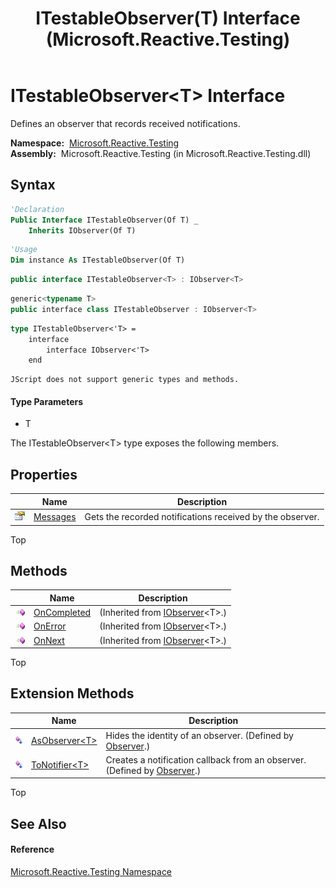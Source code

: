 ﻿---
title: ITestableObserver(T) Interface (Microsoft.Reactive.Testing)
TOCTitle: ITestableObserver(T) Interface
ms:assetid: T:Microsoft.Reactive.Testing.ITestableObserver`1
ms:mtpsurl: https://msdn.microsoft.com/en-us/library/Hh229415(v=VS.103)
ms:contentKeyID: 36068832
ms.date: 06/28/2011
mtps_version: v=VS.103
f1_keywords:
- Microsoft.Reactive.Testing.ITestableObserver`1
dev_langs:
- CSharp
- JScript
- VB
- FSharp
- c++
---

# ITestableObserver\<T\> Interface

Defines an observer that records received notifications.

**Namespace:**  [Microsoft.Reactive.Testing](hh212009\(v=vs.103\).md)  
**Assembly:**  Microsoft.Reactive.Testing (in Microsoft.Reactive.Testing.dll)

## Syntax

``` vb
'Declaration
Public Interface ITestableObserver(Of T) _
    Inherits IObserver(Of T)
```

``` vb
'Usage
Dim instance As ITestableObserver(Of T)
```

``` csharp
public interface ITestableObserver<T> : IObserver<T>
```

``` c++
generic<typename T>
public interface class ITestableObserver : IObserver<T>
```

``` fsharp
type ITestableObserver<'T> =  
    interface
        interface IObserver<'T>
    end
```

``` jscript
JScript does not support generic types and methods.
```

#### Type Parameters

  - T

The ITestableObserver\<T\> type exposes the following members.

## Properties

<table>
<thead>
<tr class="header">
<th> </th>
<th>Name</th>
<th>Description</th>
</tr>
</thead>
<tbody>
<tr class="odd">
<td><img src="images\Hh211972.pubproperty(en-us,VS.103).gif" title="Public property" alt="Public property" /></td>
<td><a href="hh228924(v=vs.103).md">Messages</a></td>
<td>Gets the recorded notifications received by the observer.</td>
</tr>
</tbody>
</table>

Top

## Methods

<table>
<thead>
<tr class="header">
<th> </th>
<th>Name</th>
<th>Description</th>
</tr>
</thead>
<tbody>
<tr class="odd">
<td><img src="images\Hh303103.pubmethod(en-us,VS.103).gif" title="Public method" alt="Public method" /></td>
<td><a href="https://msdn.microsoft.com/en-us/library/Dd782982">OnCompleted</a></td>
<td>(Inherited from <a href="https://msdn.microsoft.com/en-us/library/Dd783449">IObserver</a>&lt;T&gt;.)</td>
</tr>
<tr class="even">
<td><img src="images\Hh303103.pubmethod(en-us,VS.103).gif" title="Public method" alt="Public method" /></td>
<td><a href="https://msdn.microsoft.com/en-us/library/m:system.iobserver%601.onerror(system.exception)(v=VS.103)">OnError</a></td>
<td>(Inherited from <a href="https://msdn.microsoft.com/en-us/library/Dd783449">IObserver</a>&lt;T&gt;.)</td>
</tr>
<tr class="odd">
<td><img src="images\Hh303103.pubmethod(en-us,VS.103).gif" title="Public method" alt="Public method" /></td>
<td><a href="https://msdn.microsoft.com/en-us/library/m:system.iobserver%601.onnext(%600)(v=VS.103)">OnNext</a></td>
<td>(Inherited from <a href="https://msdn.microsoft.com/en-us/library/Dd783449">IObserver</a>&lt;T&gt;.)</td>
</tr>
</tbody>
</table>

Top

## Extension Methods

<table>
<thead>
<tr class="header">
<th> </th>
<th>Name</th>
<th>Description</th>
</tr>
</thead>
<tbody>
<tr class="odd">
<td><img src="images\Hh229625.pubextension(en-us,VS.103).gif" title="Public Extension Method" alt="Public Extension Method" /></td>
<td><a href="https://msdn.microsoft.com/en-us/library/m:system.reactive.observer.asobserver%60%601(system.iobserver%7b%60%600%7d)(v=VS.103)">AsObserver&lt;T&gt;</a></td>
<td>Hides the identity of an observer. (Defined by <a href="hh229899(v=vs.103).md">Observer</a>.)</td>
</tr>
<tr class="even">
<td><img src="images\Hh229625.pubextension(en-us,VS.103).gif" title="Public Extension Method" alt="Public Extension Method" /></td>
<td><a href="https://msdn.microsoft.com/en-us/library/m:system.reactive.observer.tonotifier%60%601(system.iobserver%7b%60%600%7d)(v=VS.103)">ToNotifier&lt;T&gt;</a></td>
<td>Creates a notification callback from an observer. (Defined by <a href="hh229899(v=vs.103).md">Observer</a>.)</td>
</tr>
</tbody>
</table>

Top

## See Also

#### Reference

[Microsoft.Reactive.Testing Namespace](hh212009\(v=vs.103\).md)

